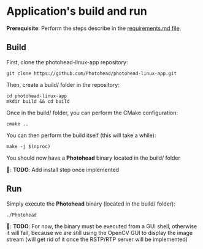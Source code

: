 # Application's build and run

**Prerequisite**: Perform the steps describe in the [requirements.md file](https://github.com/Photohead/photohead-linux-app/blob/doc/add_install_doc/doc/requirements.md).

## Build

First, clone the photohead-linux-app repository:
```shell
git clone https://github.com/Photohead/photohead-linux-app.git
```

Then, create a build/ folder in the repository:
```shell
cd photohead-linux-app
mkdir build && cd build
```
Once in the build/ folder, you can perform the CMake configuration:
```shell
cmake ..
```

You can then perform the build itself (this will take a while):
```shell
make -j $(nproc)
```

You should now have a **Photohead** binary located in the build/ folder

🚧: **TODO**: Add install step once implemented

## Run

Simply execute the **Photohead** binary (located in the build/ folder):
```shell
./Photohead
```

🚧: **TODO**: For now, the binary must be executed from a GUI shell, otherwise it will fail, because we are still using the OpenCV GUI to display the image stream (will get rid of it once the RSTP/RTP server will be implemented)